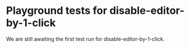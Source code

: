 # Playground tests for disable-editor-by-1-click
We are still awaiting the first test run for disable-editor-by-1-click.
